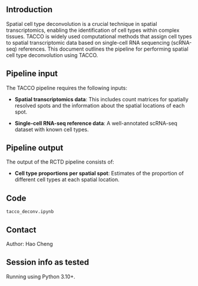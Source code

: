 
## Introduction
Spatial cell type deconvolution is a crucial technique in spatial transcriptomics, enabling the identification of cell types within complex tissues. TACCO is widely used computational methods that assign cell types to spatial transcriptomic data based on single-cell RNA sequencing (scRNA-seq) references. This document outlines the pipeline for performing spatial cell type deconvolution using TACCO.
## Pipeline input
The TACCO pipeline requires the following inputs:

- **Spatial transcriptomics data**: This includes count matrices for spatially resolved spots and the information about the spatial locations of each spot. 
    
- **Single-cell RNA-seq reference data**: A well-annotated scRNA-seq dataset with known cell types. 

## Pipeline output

The output of the RCTD pipeline consists of:

- **Cell type proportions per spatial spot**: Estimates of the proportion of different cell types at each spatial location.


## Code
`tacco_deconv.ipynb`

## Contact

Author: Hao Cheng


## Session info as tested
Running using Python 3.10+.